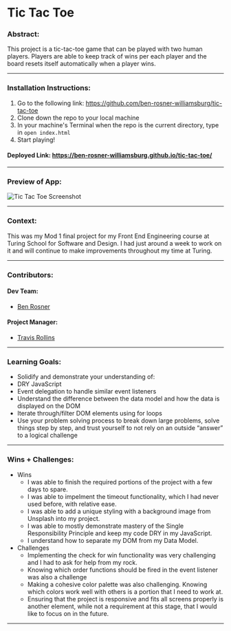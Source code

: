 # Tic Tac Toe

### Abstract:
This project is a tic-tac-toe game that can be played with two human players. Players are able to keep track of wins per each player and the board resets itself automatically when a player wins. 

---
### Installation Instructions:
1. Go to the following link: https://github.com/ben-rosner-williamsburg/tic-tac-toe
2. Clone down the repo to your local machine
3. In your machine's Terminal when the repo is the current directory, type in `open index.html`
4. Start playing!

#### Deployed Link: https://ben-rosner-williamsburg.github.io/tic-tac-toe/
---
### Preview of App:
![Tic Tac Toe Screenshot](assets/tic_tac_toe_screenshot.png)

---
### Context:
This was my Mod 1 final project for my Front End Engineering course at Turing School for Software and Design. I had just around a week to work on it and will continue to make improvements throughout my time at Turing.

---
### Contributors:
#### Dev Team:
- [Ben Rosner](https://github.com/ben-rosner-williamsburg)
#### Project Manager:
- [Travis Rollins](https://github.com/kalikoze)
---
### Learning Goals:
- Solidify and demonstrate your understanding of:
 - DRY JavaScript
 - Event delegation to handle similar event listeners
- Understand the difference between the data model and how the data is displayed on the DOM
- Iterate through/filter DOM elements using for loops
- Use your problem solving process to break down large problems, solve things step by step, and trust yourself to not rely on an outside “answer” to a logical challenge
---
### Wins + Challenges:

- Wins
  - I was able to finish the required portions of the project with a few days to spare.
  - I was able to impelment the timeout functionality, which I had never used before, with relative ease.
  - I was able to add a unique styling with a background image from Unsplash into my project.
  - I was able to mostly demonstrate mastery of the Single Responsibility Principle and keep my code DRY in my JavaScript.
  - I understand how to separate my DOM from my Data Model.
- Challenges
  - Implementing the check for win functionality was very challenging and I had to ask for help from my rock.
  - Knowing which order functions should be fired in the event listener was also a challenge
  - Making a cohesive color palette was also challenging. Knowing which colors work well with others is a portion that I need to work at.
  - Ensuring that the project is responsive and fits all screens properly is another element, while not a requirement at this stage, that I would like to focus on in the future.
---
